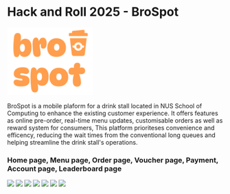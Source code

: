 # Hack and Roll 2025 - BroSpot
<img src="./project/assets/brospot.png" width="200">

BroSpot is a mobile plaform for a drink stall located in NUS School of Computing to enhance the existing customer experience. It offers features as online pre-order, real-time menu updates, customisable orders as well as reward system for consumers, This platform prioriteses convenience and efficency, reducing the wait times from the conventional long queues and helping streamline the drink stall's operations.

### Home page, Menu page, Order page, Voucher page, Payment, Account page, Leaderboard page
<img src="https://github.com/user-attachments/assets/dc184b6d-6f43-47b6-b8d1-19345e98b1c3" width="300">
<img src="https://github.com/user-attachments/assets/8414a43e-d0ed-42de-b9b2-347bb9e45c7b" width="300">
<img src="https://github.com/user-attachments/assets/8fc8a3d3-de6a-41b9-8b9f-ca982dc3f460" width="300">
<img src="https://github.com/user-attachments/assets/730a9c74-dfa2-4967-8c38-bb2894bcd5a7" width="300">
<img src="https://github.com/user-attachments/assets/bdd62642-69a8-467d-84d3-3ce831f04aca" width="300">
<img src="https://github.com/user-attachments/assets/45214185-1fa4-4d50-aabe-8e8c6db2ad96" width="300">
<img src="https://github.com/user-attachments/assets/6ee2027e-92c0-4e88-a046-cdb1cfe5deab" width="300">


